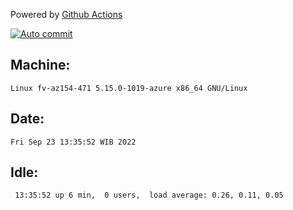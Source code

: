 Powered by [Github Actions](https://github.com/features/actions)

[![Auto commit](https://github.com/hiage/workstation/workflows/Auto%20commit/badge.svg)](https://github.com/hiage/workstation/actions?query=workflow%3A%22Auto+commit%22)

## Machine:
```
Linux fv-az154-471 5.15.0-1019-azure x86_64 GNU/Linux
```
## Date:
```
Fri Sep 23 13:35:52 WIB 2022
```
## Idle:
```
 13:35:52 up 6 min,  0 users,  load average: 0.26, 0.11, 0.05
```
